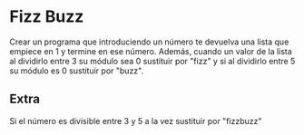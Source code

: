 # Fizz Buzz

Crear un programa que introduciendo un número te devuelva una lista que empiece en 1 y termine en ese número. Además, cuando un valor de la lista al dividirlo entre 3 su módulo sea 0 sustituir por "fizz" y si al dividirlo entre 5 su módulo es 0 sustituir por "buzz".

## Extra

Si el número es divisible entre 3 y 5 a la vez sustituir por "fizzbuzz"
